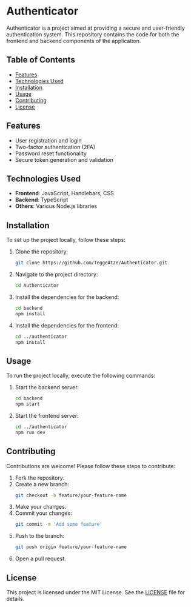 # Authenticator

Authenticator is a project aimed at providing a secure and user-friendly authentication system. This repository contains the code for both the frontend and backend components of the application.

## Table of Contents
- [Features](#features)
- [Technologies Used](#technologies-used)
- [Installation](#installation)
- [Usage](#usage)
- [Contributing](#contributing)
- [License](#license)

## Features
- User registration and login
- Two-factor authentication (2FA)
- Password reset functionality
- Secure token generation and validation

## Technologies Used
- **Frontend**: JavaScript, Handlebars, CSS
- **Backend**: TypeScript
- **Others**: Various Node.js libraries

## Installation
To set up the project locally, follow these steps:

1. Clone the repository:
    ```bash
    git clone https://github.com/TeggeAtze/Authenticator.git
    ```
2. Navigate to the project directory:
    ```bash
    cd Authenticator
    ```
3. Install the dependencies for the backend:
    ```bash
    cd backend
    npm install
    ```
4. Install the dependencies for the frontend:
    ```bash
    cd ../authenticator
    npm install
    ```

## Usage
To run the project locally, execute the following commands:

1. Start the backend server:
    ```bash
    cd backend
    npm start
    ```
2. Start the frontend server:
    ```bash
    cd ../authenticator
    npm run dev
    ```

## Contributing
Contributions are welcome! Please follow these steps to contribute:

1. Fork the repository.
2. Create a new branch:
    ```bash
    git checkout -b feature/your-feature-name
    ```
3. Make your changes.
4. Commit your changes:
    ```bash
    git commit -m 'Add some feature'
    ```
5. Push to the branch:
    ```bash
    git push origin feature/your-feature-name
    ```
6. Open a pull request.

## License
This project is licensed under the MIT License. See the [LICENSE](LICENSE) file for details.
